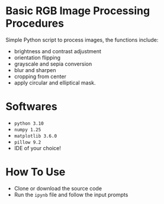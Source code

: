 # Basic RGB Image Processing Procedures
Simple Python script to process images, the functions include:
- brightness and contrast adjustment
- orientation flipping
- grayscale and sepia conversion
- blur and sharpen
- cropping from center
- apply circular and elliptical mask. 

# Softwares
- `python 3.10`
- `numpy 1.25`
- `matplotlib 3.6.0`
- `pillow 9.2`
- IDE of your choice!

# How To Use
- Clone or download the source code
- Run the `ipynb` file and follow the input prompts
